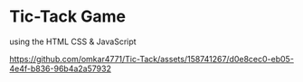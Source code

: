 # Tic-Tack Game
using the HTML CSS & JavaScript

https://github.com/omkar4771/Tic-Tack/assets/158741267/d0e8cec0-eb05-4e4f-b836-96b4a2a57932

